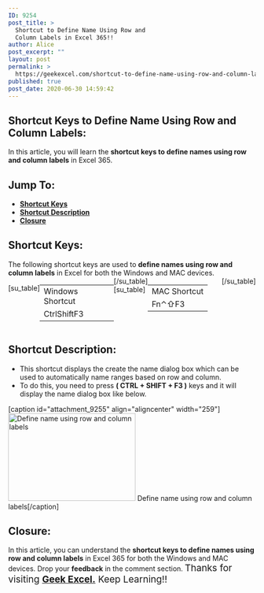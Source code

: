 ```yaml
---
ID: 9254
post_title: >
  Shortcut to Define Name Using Row and
  Column Labels in Excel 365!!
author: Alice
post_excerpt: ""
layout: post
permalink: >
  https://geekexcel.com/shortcut-to-define-name-using-row-and-column-labels-in-excel-365/
published: true
post_date: 2020-06-30 14:59:42
---
```

<h2>Shortcut Keys to Define Name Using Row and Column Labels:</h2>
In this article, you will learn the <strong>shortcut keys to define names using row and column labels</strong> in Excel 365.
<h2>Jump To:</h2>
<ul>
 	<li><strong><a href="#1">Shortcut Keys</a></strong></li>
 	<li><strong><a href="#2">Shortcut Description</a></strong></li>
 	<li><strong><a href="#3">Closure</a></strong></li>
</ul>
<h2 id="1">Shortcut Keys:</h2>
The following shortcut keys are used to <strong>define names using row and column labels</strong> in Excel for both the Windows and MAC devices.
<div style="display: flex;">

[su_table]
<table>
<tbody>
<tr>
<td>Windows Shortcut</td>
</tr>
<tr>
<td style="display: flex;"><span class="key-flex"><span class="win-key" style="width: 120px;"><span class="custom-span-key">Ctrl</span></span></span><span class="key-flex"><span class="win-key" style="width: 120px;"><span class="custom-span-key">Shift</span></span></span><span class="key-flex"><span class="win-key"><span class="custom-span-key">F3</span></span></span></td>
</tr>
</tbody>
</table>
[/su_table]
[su_table]
<table style="float: right;">
<tbody>
<tr>
<td>MAC Shortcut</td>
</tr>
<tr>
<td style="display: flex;"><span class="key-flex"><span class="mac-key"><span class="custom-span-key">Fn</span></span></span><span class="key-flex"><span class="mac-key"><span class="custom-span-key">⌃</span></span></span><span class="key-flex"><span class="mac-key"><span class="custom-span-key">⇧</span></span></span><span class="key-flex"><span class="mac-key"><span class="custom-span-key">F3</span></span></span></td>
</tr>
</tbody>
</table>
[/su_table]

</div>
<h2 id="2">Shortcut Description:</h2>
<ul>
 	<li>This shortcut displays the create the name dialog box which can be used to automatically name ranges based on row and column.</li>
 	<li>To do this, you need to press <strong>( CTRL + SHIFT + F3 )</strong> keys and it will display the name dialog box like below.</li>
</ul>
[caption id="attachment_9255" align="aligncenter" width="259"]<img class="size-full wp-image-9255" src="https://geekexcel.com/wp-content/uploads/2020/06/Screenshot_13-1.png" alt="Define name using row and column labels" width="259" height="178" /> Define name using row and column labels[/caption]
<h2 id="3">Closure:</h2>
In this article, you can understand the <strong>shortcut keys to define names using row and column labels</strong> in Excel 365 for both the Windows and MAC devices. Drop your <strong>feedback</strong> in the comment section. <span style="font-size: 19px;">Thanks for visiting <strong><a href="https://geekexcel.com/">Geek Excel.</a></strong> Keep Learning!!</span>